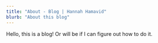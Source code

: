 ```yaml
---
title: "About - Blog | Hannah Hamavid"
blurb: "About this blog"
---
```


Hello, this is a blog! Or will be if I can figure out how to do it.